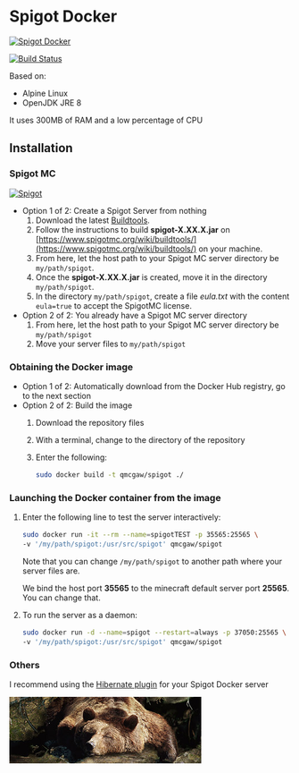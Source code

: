# Spigot Docker

[![Spigot Docker](https://github.com/qdm12/spigot-docker/raw/master/readme/title.png)](https://hub.docker.com/r/qmcgaw/spigot)

[![Build Status](https://travis-ci.org/qdm12/spigot-docker.svg?branch=master)](https://travis-ci.org/qdm12/spigot-docker)

Based on:
- Alpine Linux
- OpenJDK JRE 8

It uses 300MB of RAM and a low percentage of CPU

## Installation

### Spigot MC

[![Spigot](https://github.com/qdm12/spigot-docker/raw/master/readme/spigot.png)](https://www.spigotmc.org)

- Option 1 of 2: Create a Spigot Server from nothing
    1. Download the latest [Buildtools](https://hub.spigotmc.org/jenkins/job/BuildTools/lastSuccessfulBuild/artifact/target/BuildTools.jar).
    2. Follow the instructions to build **spigot-X.XX.X.jar** on [https://www.spigotmc.org/wiki/buildtools/](https://www.spigotmc.org/wiki/buildtools/) on your machine.
    3. From here, let the host path to your Spigot MC server directory be `my/path/spigot`.
    4. Once the **spigot-X.XX.X.jar** is created, move it in the directory `my/path/spigot`.
    5. In the directory `my/path/spigot`, create a file *eula.txt* with the content `eula=true` to accept the SpigotMC license.
- Option 2 of 2: You already have a Spigot MC server directory
    1. From here, let the host path to your Spigot MC server directory be `my/path/spigot`
    2. Move your server files to `my/path/spigot`
    
### Obtaining the Docker image

- Option 1 of 2: Automatically download from the Docker Hub registry, go to the next section
- Option 2 of 2: Build the image
    1. Download the repository files
    2. With a terminal, change to the directory of the repository
    3. Enter the following:

        ```bash
        sudo docker build -t qmcgaw/spigot ./
        ```

### Launching the Docker container from the image

1. Enter the following line to test the server interactively:

    ```bash
    sudo docker run -it --rm --name=spigotTEST -p 35565:25565 \
    -v '/my/path/spigot:/usr/src/spigot' qmcgaw/spigot
    ```

    Note that you can change `/my/path/spigot` to another path where your server files are.
    
    We bind the host port **35565** to the minecraft default server port **25565**. You can change that.
    
2. To run the server as a daemon:

    ```bash
    sudo docker run -d --name=spigot --restart=always -p 37050:25565 \
    -v '/my/path/spigot:/usr/src/spigot' qmcgaw/spigot
    ```

### Others

I recommend using the [Hibernate plugin](https://www.spigotmc.org/resources/hibernate.4441/) for your Spigot Docker server

[![Hibernate plugin](readme/hibernate.png)](https://www.spigotmc.org/resources/hibernate.4441/)
